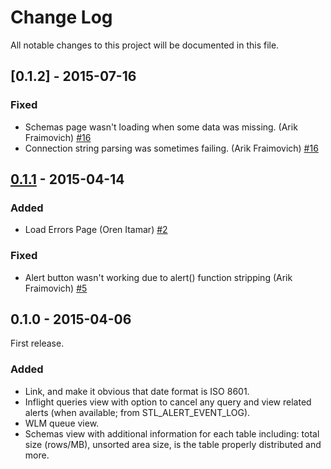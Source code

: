 # Change Log
All notable changes to this project will be documented in this file.

## [0.1.2] - 2015-07-16
### Fixed

- Schemas page wasn't loading when some data was missing. (Arik Fraimovich) [#16]
- Connection string parsing was sometimes failing. (Arik Fraimovich) [#16]

## [0.1.1] - 2015-04-14
### Added
- Load Errors Page (Oren Itamar) [#2]

### Fixed
- Alert button wasn't working due to alert() function stripping (Arik Fraimovich) [#5]

## 0.1.0 - 2015-04-06

First release.

### Added
- Link, and make it obvious that date format is ISO 8601.
- Inflight queries view with option to cancel any query and view related alerts (when available; from STL_ALERT_EVENT_LOG).
- WLM queue view.
- Schemas view with additional information for each table including: total size (rows/MB), unsorted area size, is the table properly distributed and more.

[0.1.1]: https://github.com/everythingme/redshift_console/compare/v0.1.1...v0.1.2
[0.1.1]: https://github.com/everythingme/redshift_console/compare/v0.1.0...v0.1.1
[#2]: https://github.com/EverythingMe/redshift_console/pull/2
[#5]: https://github.com/EverythingMe/redshift_console/pull/5
[#16]: https://github.com/EverythingMe/redshift_console/pull/16
